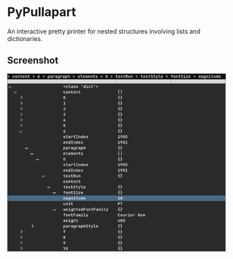 # PyPullapart
An interactive pretty printer for nested structures involving
lists and dictionaries.

## Screenshot
![Screenshot of the interface](docs/screenshots/main.png)